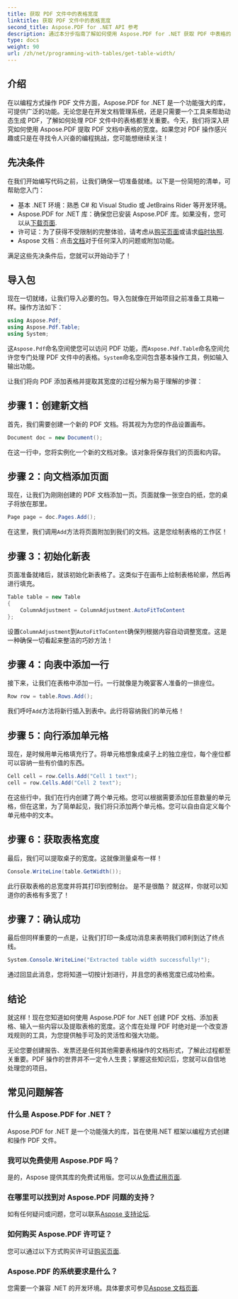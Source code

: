 ```yaml
---
title: 获取 PDF 文件中的表格宽度
linktitle: 获取 PDF 文件中的表格宽度
second_title: Aspose.PDF for .NET API 参考
description: 通过本分步指南了解如何使用 Aspose.PDF for .NET 获取 PDF 中表格的宽度。
type: docs
weight: 90
url: /zh/net/programming-with-tables/get-table-width/
---
```

## 介绍

在以编程方式操作 PDF 文件方面，Aspose.PDF for .NET 是一个功能强大的库，可提供广泛的功能。无论您是在开发文档管理系统，还是只需要一个工具来帮助动态生成 PDF，了解如何处理 PDF 文件中的表格都至关重要。今天，我们将深入研究如何使用 Aspose.PDF 提取 PDF 文档中表格的宽度。如果您对 PDF 操作感兴趣或只是在寻找令人兴奋的编程挑战，您可能想继续关注！

## 先决条件

在我们开始编写代码之前，让我们确保一切准备就绪。以下是一份简短的清单，可帮助您入门：

- 基本 .NET 环境：熟悉 C# 和 Visual Studio 或 JetBrains Rider 等开发环境。
-  Aspose.PDF for .NET 库：确保您已安装 Aspose.PDF 库。如果没有，您可以从[下载页面](https://releases.aspose.com/pdf/net/).
- 许可证：为了获得不受限制的完整体验，请考虑从[购买页面](https://purchase.aspose.com/buy)或请求[临时执照](https://purchase.aspose.com/temporary-license/).
- Aspose 文档：点击[文档](https://reference.aspose.com/pdf/net/)对于任何深入的问题或附加功能。

满足这些先决条件后，您就可以开始动手了！

## 导入包

现在一切就绪，让我们导入必要的包。导入包就像在开始项目之前准备工具箱一样。操作方法如下：

```csharp
using Aspose.Pdf;
using Aspose.Pdf.Table;
using System;
```

这`Aspose.Pdf`命名空间使您可以访问 PDF 功能，而`Aspose.Pdf.Table`命名空间允许您专门处理 PDF 文件中的表格。`System`命名空间包含基本操作工具，例如输入输出功能。

让我们将向 PDF 添加表格并提取其宽度的过程分解为易于理解的步骤：

## 步骤 1：创建新文档

首先，我们需要创建一个新的 PDF 文档。将其视为为您的作品设置画布。

```csharp
Document doc = new Document();
```

在这一行中，您将实例化一个新的文档对象。该对象将保存我们的页面和内容。

## 步骤 2：向文档添加页面

现在，让我们为刚刚创建的 PDF 文档添加一页。页面就像一张空白的纸，您的桌子将放在那里。

```csharp
Page page = doc.Pages.Add();
```

在这里，我们调用`Add`方法将页面附加到我们的文档。这是您绘制表格的工作区！

## 步骤 3：初始化新表

页面准备就绪后，就该初始化新表格了。这类似于在画布上绘制表格轮廓，然后再进行填充。

```csharp
Table table = new Table
{
    ColumnAdjustment = ColumnAdjustment.AutoFitToContent
};
```

设置`ColumnAdjustment`到`AutoFitToContent`确保列根据内容自动调整宽度。这是一种确保一切看起来整洁的巧妙方法！

## 步骤 4：向表中添加一行

接下来，让我们在表格中添加一行。一行就像是为晚宴客人准备的一排座位。

```csharp
Row row = table.Rows.Add();
```

我们呼吁`Add`方法将新行插入到表中。此行将容纳我们的单元格！

## 步骤 5：向行添加单元格

现在，是时候用单元格填充行了。将单元格想象成桌子上的独立座位，每个座位都可以容纳一些有价值的东西。

```csharp
Cell cell = row.Cells.Add("Cell 1 text");
cell = row.Cells.Add("Cell 2 text");
```

在这些行中，我们在行内创建了两个单元格。您可以根据需要添加任意数量的单元格，但在这里，为了简单起见，我们将只添加两个单元格。您可以自由自定义每个单元格中的文本。

## 步骤 6：获取表格宽度

最后，我们可以提取桌子的宽度。这就像测量桌布一样！

```csharp
Console.WriteLine(table.GetWidth());
```

此行获取表格的总宽度并将其打印到控制台。 是不是很酷？ 就这样，你就可以知道你的表格有多宽了！

## 步骤 7：确认成功

最后但同样重要的一点是，让我们打印一条成功消息来表明我们顺利到达了终点线。

```csharp
System.Console.WriteLine("Extracted table width successfully!");
```

通过回显此消息，您将知道一切按计划进行，并且您的表格宽度已成功检索。

## 结论

就这样！现在您知道如何使用 Aspose.PDF for .NET 创建 PDF 文档、添加表格、输入一些内容以及提取表格的宽度。这个库在处理 PDF 时绝对是一个改变游戏规则的工具，为您提供触手可及的灵活性和强大功能。

无论您要创建报告、发票还是任何其他需要表格操作的文档形式，了解此过程都至关重要。PDF 操作的世界并不一定令人生畏；掌握这些知识后，您就可以自信地处理您的项目。 

## 常见问题解答

### 什么是 Aspose.PDF for .NET？  
Aspose.PDF for .NET 是一个功能强大的库，旨在使用.NET 框架以编程方式创建和操作 PDF 文件。

### 我可以免费使用 Aspose.PDF 吗？  
是的，Aspose 提供其库的免费试用版。您可以从[免费试用页面](https://releases.aspose.com/).

### 在哪里可以找到对 Aspose.PDF 问题的支持？  
如有任何疑问或问题，您可以联系[Aspose 支持论坛](https://forum.aspose.com/c/pdf/10).

### 如何购买 Aspose.PDF 许可证？  
您可以通过以下方式购买许可证[购买页面](https://purchase.aspose.com/buy).

### Aspose.PDF 的系统要求是什么？  
您需要一个兼容 .NET 的开发环境。具体要求可参见[Aspose 文档页面](https://reference.aspose.com/pdf/net/).